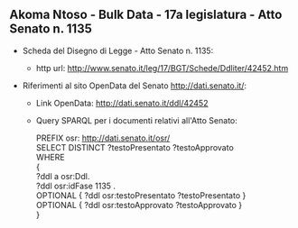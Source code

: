 ## Akoma Ntoso - Bulk Data - 17a legislatura - Atto Senato n. 1135 ##

* Scheda del Disegno di Legge - Atto Senato n. 1135:
	* http url: http://www.senato.it/leg/17/BGT/Schede/Ddliter/42452.htm

* Riferimenti al sito OpenData del Senato http://dati.senato.it/:
	* Link OpenData: http://dati.senato.it/ddl/42452
	* Query SPARQL per i documenti relativi all'Atto Senato:

        PREFIX osr: <http://dati.senato.it/osr/>  
		SELECT DISTINCT ?testoPresentato ?testoApprovato  
		WHERE  
		{  
		    ?ddl a osr:Ddl.  
		    ?ddl osr:idFase 1135 .  
		    OPTIONAL { ?ddl osr:testoPresentato ?testoPresentato }  
		    OPTIONAL { ?ddl osr:testoApprovato ?testoApprovato }  
		}
		